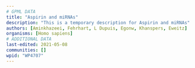 ```yaml
---
# GPML DATA
title: "Aspirin and miRNAs"
description: "This is a temporary description for Aspirin and miRNAs"
authors: [Aminkhazeei, Fehrhart, L Dupuis, Egonw, Khanspers, Eweitz]
organisms: [Homo sapiens]
# ADDITIONAL DATA
last-edited: 2021-05-08
communities: []
wpid: "WP4707"
---
```

